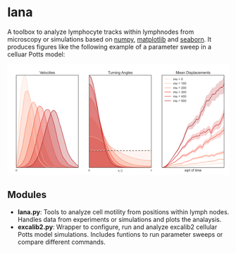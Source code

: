 lana
====

A toolbox to analyze lymphocyte tracks within lymphnodes from microscopy or simulations based on [numpy](http://www.numpy.org/), [matplotlib](http://matplotlib.org/) and [seaborn](http://web.stanford.edu/~mwaskom/software/seaborn/). It produces figures like the following example of a parameter sweep in a celluar Potts model:

![alt text](Examples/sweep.png "Plot of a parameter sweep")


Modules
-------
  * **lana.py**: Tools to analyze cell motility from positions within lymph nodes. Handles data from experiments or simulations and plots the analaysis.
  * **excalib2.py**: Wrapper to configure, run and analyze excalib2 cellular Potts model simulations. Includes funtions to run parameter sweeps or compare different commands.
